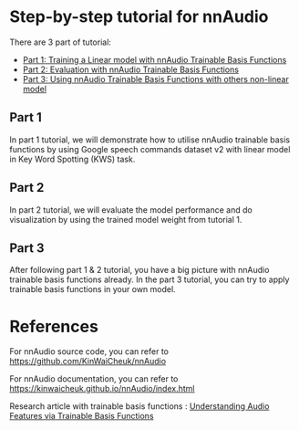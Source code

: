 # Step-by-step tutorial for nnAudio


There are 3 part of tutorial:
* [Part 1: Training a Linear model with nnAudio Trainable Basis Functions](#Part_1)
* [Part 2: Evaluation with nnAudio Trainable Basis Functions](#Part_2)
* [Part 3: Using nnAudio Trainable Basis Functions with others non-linear model](#Part_3)

## Part 1
In part 1 tutorial, we will demonstrate how to utilise nnAudio trainable basis functions by using  Google speech commands dataset v2 with linear model in Key Word Spotting (KWS) task.


## Part 2
In part 2 tutorial, we will evaluate the model performance and do visualization by using the trained model weight from tutorial 1.

## Part 3
After following part 1 & 2 tutorial, you have a big picture with nnAudio trainable basis functions already. In the  part 3 tutorial, you can try to apply trainable basis functions in your own model.

# References

For nnAudio source code, you can refer to https://github.com/KinWaiCheuk/nnAudio

For nnAudio documentation, you can refer to https://kinwaicheuk.github.io/nnAudio/index.html

Research article with trainable basis functions : [Understanding Audio Features via Trainable Basis Functions](https://arxiv.org/pdf/2204.11437.pdf)